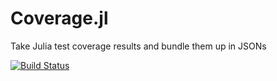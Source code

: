 Coverage.jl
===========

Take Julia test coverage results and bundle them up in JSONs

[![Build Status](https://travis-ci.org/IainNZ/Coverage.jl.svg)](https://travis-ci.org/IainNZ/Coverage.jl)